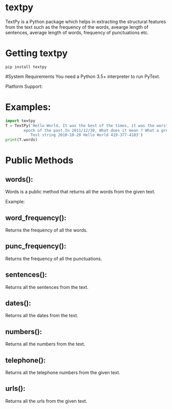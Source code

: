 # textpy
TextPy is a Python package which helps in extracting the structural features from the text such as the frequency of the words,
avearge length of sentences, average length of words, frequency of punctuations etc. 

# Getting textpy
```pip install textpy```

#System Requirements
You need a Python 3.5+ interpreter to run PyText. 

Platform Support:


# Examples:
```python
import textpy
T = TextPy('Hello World, It was the best of the times, it was the worst of the times, It was the\
        epoch of the past.In 2011/12/30, What does it mean ? What a great man ! Where are the types of people ?\
           Test string 2010-10-20 Hello World 419-377-4183')
print(T.words)
```

# Public Methods
## words():
Words is a public method that returns all the words from the given text.

Example:

## word_frequency():
Returns the frequency of all the words.

## punc_frequency():
Returns the frequency of all the punctuations.

## sentences():
Returns all the sentences from the text.

## dates():
Returns all the dates from the text. 

## numbers():
Returns all the numbers from the text. 

## telephone():
Returns all the telephone numbers from the given text. 

## urls():
Returns all the urls from the given text.


